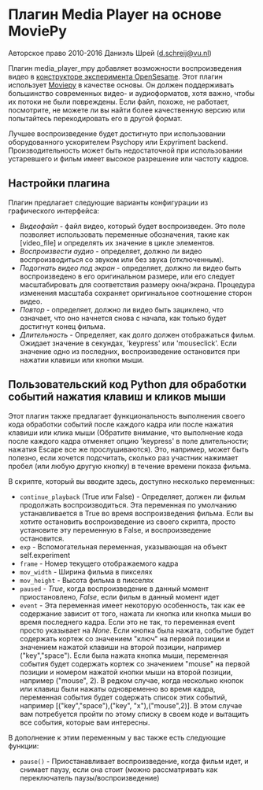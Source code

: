 # Плагин Media Player на основе MoviePy

Авторское право 2010-2016 Даниэль Шрей (<d.schreij@vu.nl>)

Плагин media_player_mpy добавляет возможности воспроизведения видео в [конструкторе эксперимента OpenSesame][opensesame]. Этот плагин использует [Moviepy][mpy_home] в качестве основы. Он должен поддерживать большинство современных видео- и аудиоформатов, хотя важно, чтобы их потоки не были повреждены. Если файл, похоже, не работает, посмотрите, не можете ли вы найти более качественную версию или попытайтесь перекодировать его в другой формат.

Лучшее воспроизведение будет достигнуто при использовании оборудованного ускорителем Psychopy или Expyriment backend. Производительность может быть недостаточной при использовании устаревшего и фильм имеет высокое разрешение или частоту кадров.

## Настройки плагина
Плагин предлагает следующие варианты конфигурации из графического интерфейса:

- *Видеофайл* - файл видео, который будет воспроизведен. Это поле позволяет использовать переменные обозначения, такие как [video_file] и определять их значение в цикле элементов.
- *Воспроизвести аудио* - определяет, должно ли видео воспроизводиться со звуком или без звука (отключенным).
- *Подогнать видео под экран* - определяет, должно ли видео быть воспроизведено в его оригинальном размере, или его следует масштабировать для соответствия размеру окна/экрана. Процедура изменения масштаба сохраняет оригинальное соотношение сторон видео.
- *Повтор* - определяет, должно ли видео быть зациклено, что означает, что оно начнется снова с начала, как только будет достигнут конец фильма.
- *Длительность* - Определяет, как долго должен отображаться фильм. Ожидает значение в секундах, 'keypress' или 'mouseclick'. Если значение одно из последних, воспроизведение остановится при нажатии клавиши или кнопки мыши.

## Пользовательский код Python для обработки событий нажатия клавиш и кликов мыши
Этот плагин также предлагает функциональность выполнения своего кода обработки событий после каждого кадра или после нажатия клавиши или клика мыши (Обратите внимание, что выполнение кода после каждого кадра отменяет опцию 'keypress' в поле длительности; нажатия Escape все же прослушиваются). Это, например, может быть полезно, если хочется подсчитать, сколько раз участник нажимает пробел (или любую другую кнопку) в течение времени показа фильма.

В скрипте, который вы вводите здесь, доступно несколько переменных:
 
- `continue_playback` (True или False) - Определяет, должен ли фильм продолжать воспроизводиться. Эта переменная по умолчанию устанавливается в True во время воспроизведения фильма. Если вы хотите остановить воспроизведение из своего скрипта, просто установите эту переменную в False, и воспроизведение остановится.
- `exp` - Вспомогательная переменная, указывающая на объект self.experiment
- `frame` - Номер текущего отображаемого кадра
- `mov_width` - Ширина фильма в пикселях
- `mov_height` - Высота фильма в пикселях
- `paused` - *True*, когда воспроизведение в данный момент приостановлено, *False*, если фильм в данный момент идет
- `event` - Эта переменная имеет некоторую особенность, так как ее содержание зависит от того, нажата ли кнопка или кнопка мыши во время последнего кадра. Если это не так, то переменная event просто указывает на *None*. Если кнопка была нажата, событие будет содержать кортеж со значением "ключ" на первой позиции и значением нажатой клавиши на второй позиции, например ("key","space"). Если была нажата кнопка мыши, переменная события будет содержать кортеж со значением "mouse" на первой позиции и номером нажатой кнопки мыши на второй позиции, например ("mouse", 2). В редком случае, когда несколько кнопок или клавиш были нажаты одновременно во время кадра, переменная события будет содержать список этих событий, например [("key","space"),("key", "x"),("mouse",2)]. В этом случае вам потребуется пройти по этому списку в своем коде и вытащить все события, которые вам интересны.

В дополнение к этим переменным у вас также есть следующие функции:

- `pause()` - Приостанавливает воспроизведение, когда фильм идет, и снимает паузу, если она стоит (можно рассматривать как переключатель паузы/воспроизведение)

[opensesame]: http://www.cogsci.nl/opensesame
[mpy_home]: http://zulko.github.io/moviepy/